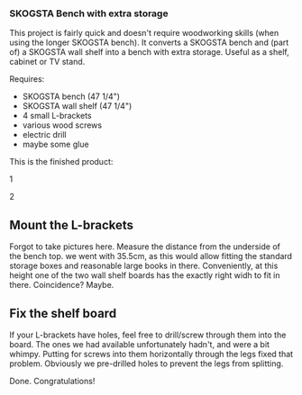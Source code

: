 ### SKOGSTA Bench with extra storage

This project is fairly quick and doesn't require woodworking skills (when using the longer SKOGSTA bench). It converts a SKOGSTA bench and (part of) a SKOGSTA wall shelf into a bench with extra storage. Useful as a shelf, cabinet or TV stand.  

Requires:
- SKOGSTA bench (47 1/4")
- SKOGSTA wall shelf (47 1/4")
- 4 small L-brackets
- various wood screws
- electric drill
- maybe some glue

This is the finished product:

1

2


## Mount the L-brackets

Forgot to take pictures here. Measure the distance from the underside of the bench top. we went with 35.5cm, as this would allow fitting the standard storage boxes and reasonable large books in there. Conveniently, at this height one of the two wall shelf boards has the exactly right widh to fit in there. Coincidence? Maybe. 

## Fix the shelf board

If your L-brackets have holes, feel free to drill/screw through them into the board. The ones we had available unfortunately hadn't, and were a bit whimpy. Putting for screws into them horizontally through the legs fixed that problem. Obviously we pre-drilled holes to prevent the legs from splitting. 

Done. Congratulations!



